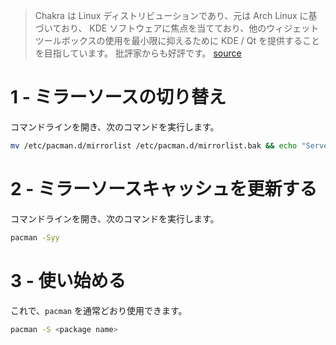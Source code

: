 > Chakra は Linux ディストリビューションであり、元は Arch Linux に基づいており、 KDE ソフトウェアに焦点を当てており、他のウィジェットツールボックスの使用を最小限に抑えるために KDE / Qt を提供することを目指しています。 批評家からも好評です。
[source](https://en.wikipedia.org/wiki/Chakra_(operating_system))

# 1 - ミラーソースの切り替え
コマンドラインを開き、次のコマンドを実行します。

```bash
mv /etc/pacman.d/mirrorlist /etc/pacman.d/mirrorlist.bak && echo "Server = {{link}}/$repo/$arch" > /etc/pacman.d/mirrorlist
```

# 2 - ミラーソースキャッシュを更新する
コマンドラインを開き、次のコマンドを実行します。

```bash
pacman -Syy
```

# 3 - 使い始める
これで、`pacman` を通常どおり使用できます。

```bash
pacman -S <package name>
```
